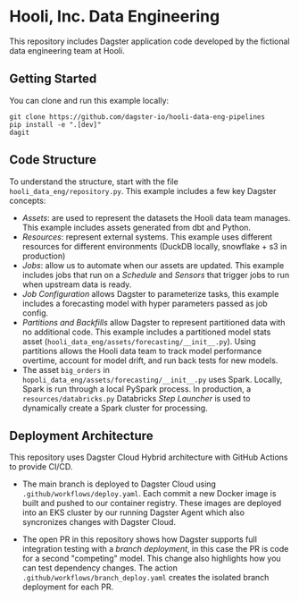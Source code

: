 # Hooli, Inc. Data Engineering

This repository includes Dagster application code developed by the fictional data engineering team at Hooli.

## Getting Started

You can clone and run this example locally:

```
git clone https://github.com/dagster-io/hooli-data-eng-pipelines
pip install -e ".[dev]"
dagit
```

## Code Structure

To understand the structure, start with the file `hooli_data_eng/repository.py`. This example includes a few key Dagster concepts:

- *Assets*: are used to represent the datasets the Hooli data team manages. This example includes assets generated from dbt and Python.
- *Resources*: represent external systems. This example uses different resources for different environments (DuckDB locally, snowflake + s3 in production)
- *Jobs*: allow us to automate when our assets are updated. This example includes jobs that run on a *Schedule* and *Sensors* that trigger jobs to run when upstream data is ready.
- *Job Configuration* allows Dagster to parameterize tasks, this example includes a forecasting model with hyper parameters passed as job config.
- *Partitions and Backfills* allow Dagster to represent partitioned data with no additional code. This example includes a partitioned model stats asset (`hooli_data_eng/assets/forecasting/__init__.py`). Using partitions allows the Hooli data team to track model performance overtime, account for model drift, and run back tests for new models.
- The asset `big_orders` in `hopoli_data_eng/assets/forecasting/__init__.py` uses Spark. Locally, Spark is run through a local PySpark process. In production, a `resources/databricks.py` Databricks *Step Launcher* is used to dynamically create a Spark cluster for processing.

## Deployment Architecture 

This repository uses Dagster Cloud Hybrid architecture with GitHub Actions to provide CI/CD.
- The main branch is deployed to Dagster Cloud using `.github/workflows/deploy.yaml`. Each commit a new Docker image is built and pushed to our container registry. These images are deployed into an EKS cluster by our running Dagster Agent which also syncronizes changes with Dagster Cloud.

- The open PR in this repository shows how Dagster supports full integration testing with a *branch deployment*, in this case the PR is code for a second "competing" model. This change also highlights how you can test dependency changes. The action `.github/workflows/branch_deploy.yaml` creates the isolated branch deployment for each PR.
